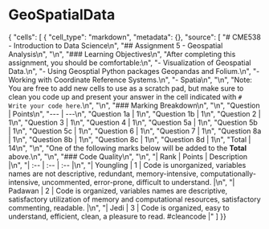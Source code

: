 # GeoSpatialData
{
 "cells": [
  {
   "cell_type": "markdown",
   "metadata": {},
   "source": [
    "# CME538 - Introduction to Data Science\n",
    "## Assignment 5 - Geospatial Analysis\n",
    "\n",
    "### Learning Objectives\n",
    "After completing this assignment, you should be comfortable:\n",
    "- Visualization of Geospatial Data.\n",
    "- Using Geosptial Python packages Geopandas and Folium.\n",
    "- Working with Coordinate Reference Systems.\n",
    "- Spatia\n",
    "\n",
    "Note: You are free to add new cells to use as a scratch pad, but make sure to clean you code up and present your answer in the cell indicated with `# Write your code here`.\n",
    "\n",
    "### Marking Breakdown\n",
    "\n",
    "Question | Points\n",
    "--- | ---\n",
    "Question 1a | 1\n",
    "Question 1b | 1\n",
    "Question 2 | 1\n",
    "Question 3 | 1\n",
    "Question 4 | 1\n",
    "Question 5a | 1\n",
    "Question 5b | 1\n",
    "Question 5c | 1\n",
    "Question 6 | 1\n",
    "Question 7 | 1\n",
    "Question 8a | 1\n",
    "Question 8b | 1\n",
    "Question 8c | 1\n",
    "Question 8d | 1\n",
    "Total | 14\n",
    "\n",
    "One of the following marks below will be added to the **Total** above.\n",
    "\n",
    "### Code Quality\n",
    "\n",
    "| Rank | Points | Description |\n",
    "| :-- | :-- | :-- |\n",
    "| Youngling | 1 | Code is unorganized, variables names are not descriptive, redundant, memory-intensive, computationally-intensive, uncommented, error-prone, difficult to understand. |\n",
    "| Padawan | 2 | Code is organized, variables names are descriptive, satisfactory utilization of memory and computational resources, satisfactory commenting, readable. |\n",
    "| Jedi | 3 | Code is organized, easy to understand, efficient, clean, a pleasure to read. #cleancode |"
   ]
  }}
